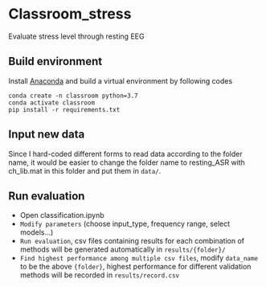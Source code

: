 # Classroom_stress
Evaluate stress level through resting EEG

## Build environment
Install [Anaconda](https://docs.anaconda.com/anaconda/install/index.html) and build a virtual environment by following codes
```
conda create -n classroom python=3.7
conda activate classroom
pip install -r requirements.txt
```

## Input new data
Since I hard-coded different forms to read data according to the folder name, it would be easier to change the folder name to resting_ASR with ch_lib.mat in this folder and put them in `data/`. 

## Run evaluation
- Open classification.ipynb
- `Modify parameters` (choose input_type, frequency range, select models...)
- `Run evaluation`, csv files containing results for each combination of methods will be generated automatically in `results/{folder}/`
- `Find highest performance among multiple csv files`, modify `data_name` to be the above `{folder}`, highest performance for different validation methods will be recorded in `results/record.csv`
